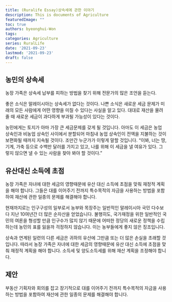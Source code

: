 ```yaml
---
title: (Ruralife Essay)상속세에 관한 이야기
description: This is documents of Agriculture
featuredImage: ""
toc: true
authors: byeonghui-Won
tags:
categories: Agriculture
series: RuralLife
date: '2021-09-23'
lastmod: '2021-09-23'
draft: false
---
```


## 농민의 상속세

농장 가족은 상속세 납부를 피하는 방법을 찾기 위해 전문가의 많은 조언을 듣는다. 

좋은 소식은 말레이시아는 상속세가 없다는 것이다. 나쁜 소식은 새로운 세금 문제가 미래의 모든 사람에게 어떤 영향을 미칠 수 있다는 사실을 알고 있다. 대대로 재산을 물려줄 때 새로운 세금이 과다하게 부과될 가능성이 있다는 것이다. 

농민에게는 토지가 아마 가장 큰 세금문제를 갖게 될 것입니다. 아마도 이 세금은 농업 상속인과 비농업 상속인 사이에서 분할되어 마침내 농업 상속인이 전액을 지불하는 것이 보편화될 때까지 지속될 것이다. 조만간 누군가가 이렇게 말할 것입니다. “이봐, 너는 땅, 기계, 가축 등으로 수백만 달러를 가지고 있고, 나를 위해 이 세금을 낼 여유가 있다. 그렇지 않으면 낼 수 있는 사람을 찾아 봐야 할 것이다.”

## 유산대신 소득에 초점

농장 가족은 자녀에 대한 세금의 영향때문에 유산 대신 소득에 초점을 맞춰 재정적 계획을 해야 합니다. 그들은 대를 이어주기 전까지 특수목적의 자금을 사용하는 방법을 포함하여 재산에 관한 일종의 문제를 해결해야 합니다.

현재까지로는 인구구성의 일부로서 농부와 목장주는 일반적인 말레이시아 국민 다수보다 지난 10여년간 더 많은 순자산을 얻었습니다. 불행히도, 국가재정을 위한 일반적인 국민의 여론을 형성할 만큼 인구수가 많지 않기 때문에 어떠한 정당의 새로운 정책을 수립하는데 농민의 표를 잃을까 걱정하지 않습니다. 이는 농부들에게 좋지 않은 징조입니다.

상속과 연계된 일련의 다른 세금은 귀하의 유산에 그만큼 또는 더 많은 손실을 초래할 것입니다. 따라서 농장 가족은 자녀에 대한 세금의 영향때문에 유산 대신 소득에 초점을 맞춰 재정적 계획을 해야 합니다. 소득세 및 양도소득세를 위해 재산 계획을 조정해야 합니다.

## 제안 

부동산 기획자와 회의를 잡고 장기적으로 대를 이어주기 전까지 특수목적의 자금을 사용하는 방법을 포함하여 재산에 관한 일종의 문제를 해결해야 합니다. 
